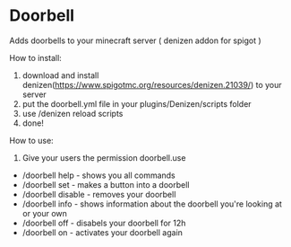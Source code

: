 # Doorbell
Adds doorbells to your minecraft server ( denizen addon for spigot )


How to install:
1. download and install denizen(https://www.spigotmc.org/resources/denizen.21039/) to your server
2. put the doorbell.yml file in your plugins/Denizen/scripts folder
3. use /denizen reload scripts
4. done!

How to use:
1. Give your users the permission doorbell.use
- /doorbell help - shows you all commands
- /doorbell set - makes a button into a doorbell
- /doorbell disable - removes your doorbell
- /doorbell info - shows information about the doorbell you're looking at or your own
- /doorbell off - disabels your doorbell for 12h
- /doorbell on - activates your doorbell again
